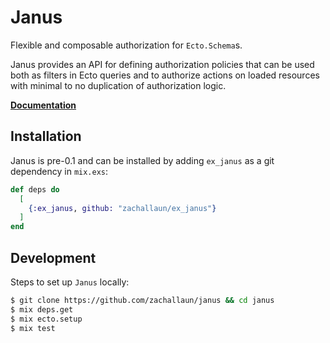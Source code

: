 # Janus

Flexible and composable authorization for `Ecto.Schema`s.

Janus provides an API for defining authorization policies that can be used both as
filters in Ecto queries and to authorize actions on loaded resources with minimal to no
duplication of authorization logic.

[**Documentation**](https://hexdocs.pm/ex_janus/Janus.html)

## Installation

Janus is pre-0.1 and can be installed by adding `ex_janus` as a git dependency in `mix.exs`:

```elixir
def deps do
  [
    {:ex_janus, github: "zachallaun/ex_janus"}
  ]
end
```

## Development

Steps to set up `Janus` locally:

```bash
$ git clone https://github.com/zachallaun/janus && cd janus
$ mix deps.get
$ mix ecto.setup
$ mix test
```
